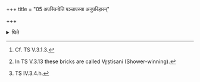 +++
title = "05 अपस्पिन्वेति पञ्चापस्या अनुपरिहारम्"

+++

<details><summary>थिते</summary>

5. Carrying (the brick) everytime around (the altar) (keeping the altar to the right)[^1] (he places) the five (Apasyā)[^2] (Watery) (bricks) with apaspinva....[^3]  

[^1]: Cf. TS V.3.1.3.  

[^2]: In TS V.3.13 these bricks are called Vr̥ṣtisani (Shower-winning).  

[^3]: TS IV.3.4.h.  
</details>
